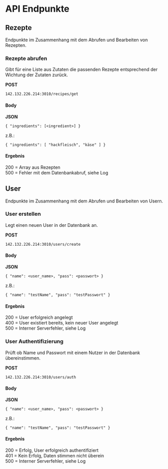 # API Endpunkte

## Rezepte

Endpunkte im Zusammenhang mit dem Abrufen und Bearbeiten von Rezepten.

### Rezepte abrufen

Gibt für eine Liste aus Zutaten die passenden Rezepte entsprechend der Wichtung der Zutaten zurück.

**POST**

``
142.132.226.214:3010/recipes/get
``

#### Body

**JSON**

``
{
"ingredients": [<ingredient>]
}
``

z.B.:

``
{
"ingredients": [
"hackfleisch",
"käse"
]
}
``

#### Ergebnis

200 = Array aus Rezepten<br>
500 = Fehler mit dem Datenbankabruf, siehe Log

## User

Endpunkte im Zusammenhang mit dem Abrufen und Bearbeiten von Usern.

### User erstellen

Legt einen neuen User in der Datenbank an.

**POST**

``
142.132.226.214:3010/users/create
``

#### Body

**JSON**

``
{
"name": <user_name>,
"pass": <passwort>
}
``

z.B.:

``
{
"name": "testName",
"pass": "testPasswort"
}
``

#### Ergebnis

200 = User erfolgreich angelegt<br>
400 = User existiert bereits, kein neuer User angelegt<br>
500 = Interner Serverfehler, siehe Log

### User Authentifizierung

Prüft ob Name und Passwort mit einem Nutzer in der Datenbank übereinstimmen.

**POST**

``
142.132.226.214:3010/users/auth
``

#### Body

**JSON**

``
{
"name": <user_name>,
"pass": <passwort>
}
``

z.B.:

``
{
"name": "testName",
"pass": "testPasswort"
}
``

#### Ergebnis

200 = Erfolg, User erfolgreich authentifiziert<br>
401 = Kein Erfolg, Daten stimmen nicht überein<br>
500 = Interner Serverfehler, siehe Log



